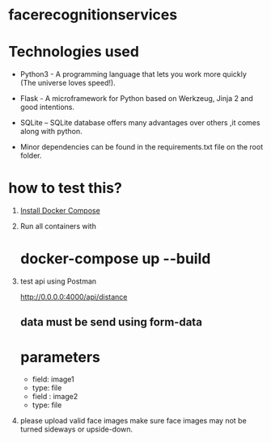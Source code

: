 # facerecognitionservices
# Technologies used

* Python3 - A programming language that lets you work more quickly (The universe loves speed!).

* Flask - A microframework for Python based on Werkzeug, Jinja 2 and good intentions.

* SQLite – SQLite database offers many advantages over others ,it comes along with python.

* Minor dependencies can be found in the requirements.txt file on the root folder.

# how to test this?
 
 1. [Install Docker Compose](https://docs.docker.com/compose/install/ "Install Docker Compose")
 
 2. Run all containers with 
       # docker-compose up --build 
 
 3. test api using Postman
 
     http://0.0.0.0:4000/api/distance
     
     ## data must be send using form-data
     
     # parameters
     * field: image1  
     * type: file
     * field : image2
     * type: file
  4. please upload valid face images make sure face images may not be turned sideways or upside-down.
     
 
  

